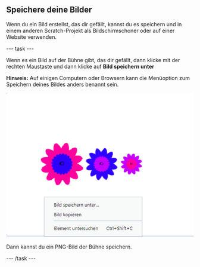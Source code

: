 ## Speichere deine Bilder

Wenn du ein Bild erstellst, das dir gefällt, kannst du es speichern und in einem anderen Scratch-Projekt als Bildschirmschoner oder auf einer Website verwenden.

--- task ---

Wenn es ein Bild auf der Bühne gibt, das dir gefällt, dann klicke mit der rechten Maustaste und dann klicke auf **Bild speichern unter**

**Hinweis:** Auf einigen Computern oder Browsern kann die Menüoption zum Speichern deines Bildes anders benannt sein.

![Bildschirmfoto](images/flower-save-stage.png)

Dann kannst du ein PNG-Bild der Bühne speichern.

--- /task ---